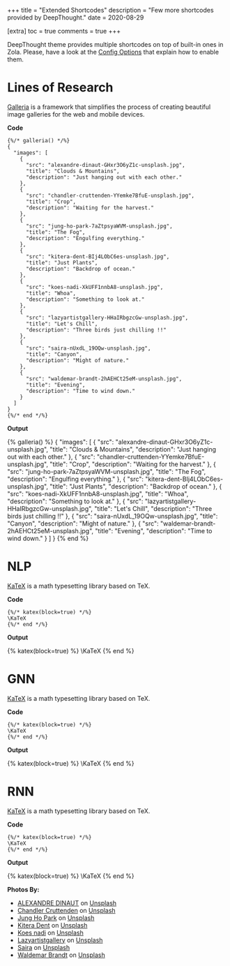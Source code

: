 +++
title = "Extended Shortcodes"
description = "Few more shortcodes provided by DeepThought."
date = 2020-08-29

[extra]
toc = true
comments = true
+++

DeepThought theme provides multiple shortcodes on top of built-in ones in Zola.
Please, have a look at the [Config Options](/docs/config-options#external-libraries)
that explain how to enable them.

<!-- more -->

# Lines of Research

[Galleria](https://galleriajs.github.io/) is a framework that simplifies the process of creating beautiful image galleries for the web and mobile devices.

**Code**

```
{%/* galleria() */%}
{
  "images": [
    {
      "src": "alexandre-dinaut-GHxr3O6yZ1c-unsplash.jpg",
      "title": "Clouds & Mountains",
      "description": "Just hanging out with each other."
    },
    {
      "src": "chandler-cruttenden-YYemke7BfuE-unsplash.jpg",
      "title": "Crop",
      "description": "Waiting for the harvest."
    },
    {
      "src": "jung-ho-park-7aZtpsyaWVM-unsplash.jpg",
      "title": "The Fog",
      "description": "Engulfing everything."
    },
    {
      "src": "kitera-dent-BIj4LObC6es-unsplash.jpg",
      "title": "Just Plants",
      "description": "Backdrop of ocean."
    },
    {
      "src": "koes-nadi-XkUFF1nnbA8-unsplash.jpg",
      "title": "Whoa",
      "description": "Something to look at."
    },
    {
      "src": "lazyartistgallery-HHaIRbgzcGw-unsplash.jpg",
      "title": "Let's Chill",
      "description": "Three birds just chilling !!"
    },
    {
      "src": "saira-nUxdL_19OQw-unsplash.jpg",
      "title": "Canyon",
      "description": "Might of nature."
    },
    {
      "src": "waldemar-brandt-2hAEHCt25eM-unsplash.jpg",
      "title": "Evening",
      "description": "Time to wind down."
    }
  ]
}
{%/* end */%}
```

**Output**

{% galleria() %}
{
  "images": [
    {
      "src": "alexandre-dinaut-GHxr3O6yZ1c-unsplash.jpg",
      "title": "Clouds & Mountains",
      "description": "Just hanging out with each other."
    },
    {
      "src": "chandler-cruttenden-YYemke7BfuE-unsplash.jpg",
      "title": "Crop",
      "description": "Waiting for the harvest."
    },
    {
      "src": "jung-ho-park-7aZtpsyaWVM-unsplash.jpg",
      "title": "The Fog",
      "description": "Engulfing everything."
    },
    {
      "src": "kitera-dent-BIj4LObC6es-unsplash.jpg",
      "title": "Just Plants",
      "description": "Backdrop of ocean."
    },
    {
      "src": "koes-nadi-XkUFF1nnbA8-unsplash.jpg",
      "title": "Whoa",
      "description": "Something to look at."
    },
    {
      "src": "lazyartistgallery-HHaIRbgzcGw-unsplash.jpg",
      "title": "Let's Chill",
      "description": "Three birds just chilling !!"
    },
    {
      "src": "saira-nUxdL_19OQw-unsplash.jpg",
      "title": "Canyon",
      "description": "Might of nature."
    },
    {
      "src": "waldemar-brandt-2hAEHCt25eM-unsplash.jpg",
      "title": "Evening",
      "description": "Time to wind down."
    }
  ]
}
{% end %}

# NLP
[KaTeX](https://katex.org/) is a math typesetting library based on TeX.

**Code**

```
{%/* katex(block=true) */%}
\KaTeX
{%/* end */%}
```

**Output**

{% katex(block=true) %}
\KaTeX
{% end %}


# GNN

[KaTeX](https://katex.org/) is a math typesetting library based on TeX.

**Code**

```
{%/* katex(block=true) */%}
\KaTeX
{%/* end */%}
```

**Output**

{% katex(block=true) %}
\KaTeX
{% end %}

# RNN

[KaTeX](https://katex.org/) is a math typesetting library based on TeX.

**Code**

```
{%/* katex(block=true) */%}
\KaTeX
{%/* end */%}
```

**Output**

{% katex(block=true) %}
\KaTeX
{% end %}

**Photos By:**
- [ALEXANDRE DINAUT](https://unsplash.com/@alexdinaut?utm_source=unsplash&amp;utm_medium=referral&amp;utm_content=creditCopyText) on [Unsplash](https://unsplash.com/@alexdinaut?utm_source=unsplash&amp;utm_medium=referral&amp;utm_content=creditCopyText)
- [Chandler Cruttenden](https://unsplash.com/@chanphoto?utm_source=unsplash&amp;utm_medium=referral&amp;utm_content=creditCopyText) on [Unsplash](https://unsplash.com/@chanphoto?utm_source=unsplash&amp;utm_medium=referral&amp;utm_content=creditCopyText)
- [Jung Ho Park](https://unsplash.com/@mylovefromjesus?utm_source=unsplash&amp;utm_medium=referral&amp;utm_content=creditCopyText) on [Unsplash](https://unsplash.com/@mylovefromjesus?utm_source=unsplash&amp;utm_medium=referral&amp;utm_content=creditCopyText)
- [Kitera Dent](https://unsplash.com/@kitera?utm_source=unsplash&amp;utm_medium=referral&amp;utm_content=creditCopyText) on [Unsplash](https://unsplash.com/@kitera?utm_source=unsplash&amp;utm_medium=referral&amp;utm_content=creditCopyText)
- [Koes nadi](https://unsplash.com/@bangkoes?utm_source=unsplash&amp;utm_medium=referral&amp;utm_content=creditCopyText) on [Unsplash](https://unsplash.com/@bangkoes?utm_source=unsplash&amp;utm_medium=referral&amp;utm_content=creditCopyText)
- [Lazyartistgallery](https://unsplash.com/@rahulp9800?utm_source=unsplash&amp;utm_medium=referral&amp;utm_content=creditCopyText) on [Unsplash](https://unsplash.com/@rahulp9800?utm_source=unsplash&amp;utm_medium=referral&amp;utm_content=creditCopyText)
- [Saira](https://unsplash.com/@sairaa?utm_source=unsplash&amp;utm_medium=referral&amp;utm_content=creditCopyText) on [Unsplash](https://unsplash.com/@sairaa?utm_source=unsplash&amp;utm_medium=referral&amp;utm_content=creditCopyText)
- [Waldemar Brandt](https://unsplash.com/@waldemarbrandt67w?utm_source=unsplash&amp;utm_medium=referral&amp;utm_content=creditCopyText) on [Unsplash](https://unsplash.com/@waldemarbrandt67w?utm_source=unsplash&amp;utm_medium=referral&amp;utm_content=creditCopyText)
